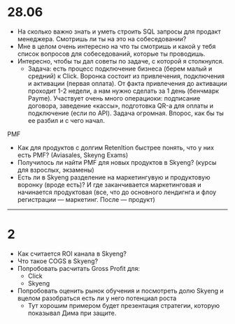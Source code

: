 
# 28.06
- На сколько важно знать и уметь строить SQL запросы для продакт менеджера. Смотришь ли ты на это на собеседовании? 
- Мне в целом очень интересно на что ты смотришь и какой у тебя список вопросов для собеседований, которые ты проводишь. 
- Интересно, чтобы ты дал советы по задаче, с которой я столкнулся. 
	- Задача: есть процесс подключение бизнеса (берем малый и средний) к Click. Воронка состоит из привлечения, подключения и активации (первая оплата).
	  От факта привлечения до активации проходит 1-2 недели, а нам нужно сделать за 1 день (бенчмарк Payme).
	  Участвует очень много операциоки: подписание договора, заведение «кассы», подготовка QR-а для оплаты и подключение (если по API). Задача огромная. Впорос, как бы ты ее разбил и с чего начал. 

PMF
- Как для продуктов с долгим Retenltion быстрее понять, что у них есть PMF? (Aviasales, Skeyng Exams)
- Получилось ли найти PMF для новых продуктов в Skyeng? (курсы для взрослых, экзамены)
- Есть ли в Skyeng разделение на маркетингувую и продуктовую воронку (вроде есть)? И где заканчивается маркетинговая и начинается продуктовая (все, что до основного лендигнга и флоу регистрации — маркетинг. После — продукт)

---

# 2
- Как считается ROI канала в Skyeng?
- Что такое COGS в Skyeng? 
- Попробовать расчитать Gross Profit для:
	- Click
	- Skyeng
- Попробовать оценить рынок обучения и посмотреть долю Skyeng и вцелом разобраться есть ли у него потенциал роста
	- Тут хорошим примером будет презентация стратегии, которую показывал Дима при защите.





